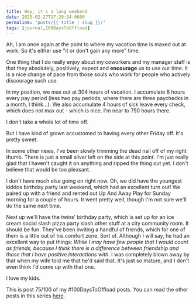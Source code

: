 ```yaml
---
title: Hey, it's a long weekend
date: 2025-02-27T17:29:34-0600
permalink: 'posts/{{ title | slug }}/'
tags: [journal,100DaysToOffload]
---
```

Ah, I am once again at the point to where my vacation time is maxed out at work. So it's either use "it or don't gain any more" time.

One thing that I do really enjoy about my coworkers and my manager staff is that they absolutely, positively, expect and **encourage** us to use our time. It is a nice change of pace from those souls who work for people who actively discourage such use.

In my position, we max out at 304 hours of vacation. I accumulate 8 hours every pay period (less two pay periods, where there are three paychecks in a month, I think...). We also accumulate 4 hours of sick leave every check, which does not max out - which is nice. I'm near to 750 hours there.

I don't take a whole lot of time off.

But I have kind of grown accustomed to having every other Friday off. It's pretty sweet.

In some other news, I've been slowly trimming the dead nail off of my right thumb. There is just a small sliver left on the side at this point. I'm just really glad that I haven't caught it on anything and ripped the thing out yet. I don't believe that would be too pleasant. 

I don't have much else going on right now. Oh, we did have the youngest kiddos birthday party last weekend, which had an excellent turn out! We paired up with a friend and rented out Up And Away Play for Sunday morning for a couple of hours. It went pretty well, though I'm not sure we'll do the same next time.

Next up we'll have the twins' birthday party, which is set up for an ice cream social slash pizza party slash other stuff at a city community room. It should be fun. They've been inviting a handful of friends, which for one of them is a little out of his comfort zone. Sort of. Although I will say, he had an excellent way to put things: *While I may have few people that I would count as friends, because I think there is a difference between friendship and those that I have positive interactions with*. I was completely blown away by that when my wife told me that he'd said that. It's just so mature, and I don't even think I'd come up with that one.

I love my kids.

This is post 75/100 of my #100DaysToOffload posts. You can read the other posts in this series [here](/tags/100daystooffload).